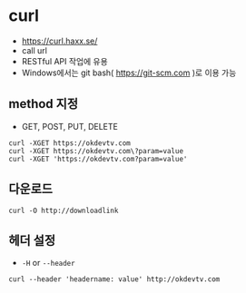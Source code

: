 # curl
* https://curl.haxx.se/
* call url
* RESTful API 작업에 유용
* Windows에서는 git bash( https://git-scm.com )로 이용 가능

## method 지정
* GET, POST, PUT, DELETE
```
curl -XGET https://okdevtv.com
curl -XGET https://okdevtv.com\?param=value
curl -XGET 'https://okdevtv.com?param=value'
```

## 다운로드
```
curl -O http://downloadlink
```

## 헤더 설정
* `-H` or `--header`
```
curl --header 'headername: value' http://okdevtv.com
```
